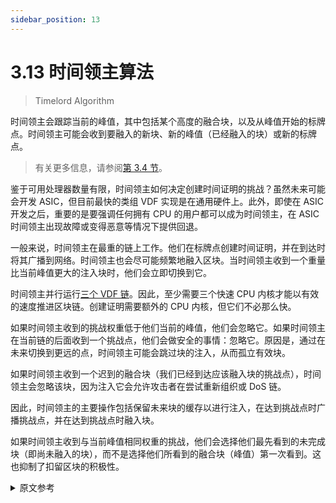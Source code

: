 ```yaml
---
sidebar_position: 13
---
```


# 3.13 时间领主算法

> Timelord Algorithm

时间领主会跟踪当前的峰值，其中包括某个高度的融合块，以及从峰值开始的标牌点。时间领主可能会收到要融入的新块、新的峰值（已经融入的块）或新的标牌点。

> 有关更多信息，请参阅[第 3.4 节](/docs/03consensus/challenges 'Section 3.4: Challenges')。

鉴于可用处理器数量有限，时间领主如何决定创建时间证明的挑战？虽然未来可能会开发 ASIC，但目前最快的类组 VDF 实现是在通用硬件上。此外，即使在 ASIC 开发之后，重要的是要强调任何拥有 CPU 的用户都可以成为时间领主，在 ASIC 时间领主出现故障或变得恶意等情况下提供回退。

一般来说，时间领主在最重的链上工作。他们在标牌点创建时间证明，并在到达时将其广播到网络。时间领主也会尽可能频繁地融入区块。当时间领主收到一个重量比当前峰值更大的注入块时，他们会立即切换到它。

时间领主并行运行[三个 VDF 链](/docs/03consensus/three_vdf_chains 'Section 3.8: Three VDF Chains')。因此，至少需要三个快速 CPU 内核才能以有效的速度推进区块链。创建证明需要额外的 CPU 内核，但它们不必那么快。

如果时间领主收到的挑战权重低于他们当前的峰值，他们会忽略它。如果时间领主在当前链的后面收到一个挑战点，他们会做安全的事情：忽略它。原因是，通过在未来切换到更远的点，时间领主可能会跳过块的注入，从而孤立有效块。

如果时间领主收到一个迟到的融合块（我们已经到达应该融入块的挑战点），时间领主会忽略该块，因为注入它会允许攻击者在尝试重新组织或 DoS 链。

因此，时间领主的主要操作包括保留未来块的缓存以进行注入，在达到挑战点时广播挑战点，并在达到挑战点时融入块。

如果时间领主收到与当前峰值相同权重的挑战，他们会选择他们最先看到的未完成块（即尚未融入的块），而不是选择他们所看到的融合块（峰值）第一次看到。这也抑制了扣留区块的积极性。

<details>
<summary>原文参考</summary>

A timelord keeps track of the current peak, which includes an infused block at a certain height, and signage points from the peak onward. A timelord might receive new blocks to infuse, new peaks (blocks which are already infused), or new signage points.

> For more info, see [Section 3.4](/docs/03consensus/challenges 'Section 3.4: Challenges').

How does a timelord decide which challenges to create proofs of time on, given a limited number of available processors? While ASICs are likely to develop in the future, at the moment the fastest classgroup VDF implementations are on general purpose hardware. Furthermore, even after the development of ASICs, it’s important to emphasize that any user with a CPU can be a timelord, to provide fallbacks in the case that the ASIC timelords go down, or becomes malicious, etc.

In general, timelords work on the heaviest chain. They create proofs of time at the signage points, and broadcast these to the network as they are reached. Timelords also infuse blocks as often as they can. When the timelord receives an infused block which has a greater weight than the current peak, they switch to it immediately.

Timelords also run the [three VDF chains](/docs/03consensus/three_vdf_chains 'Section 3.8: Three VDF Chains') in parallel. Therefore, at least three fast CPU cores are necessary to advance the blockchain at an efficient rate. Extra CPU cores will be necessary to create proofs, but they do not have to be as fast.

If the timelord receives a challenge with less weight than their current peak, they ignore it. If the timelord receives a challenge point later in the current chain, they do the safe thing: ignore it. The reason is that by switching to a point further in the future, the timelord might be skipping the infusion of blocks, and thus orphaning valid blocks.

If the timelord receives a block for infusion which is late (we have already reached the challenge point at which the block should have been infused), the timelord ignores the block, since infusing to it would allow attackers to instigate a withholding attack, in an attempt to re-org or DoS the chain.

Therefore, the main operation of the timelord involves keeping a cache of future blocks to infuse, broadcasting challenge points when they are reached, and infusing blocks when they reach their challenge points.

If the timelord receives a challenge with the same weight as the current peak, they choose the unfinished block which they saw first (that is, the block that has not been infused yet), as opposed to choosing the infused block (peak) which they saw first. This also disincentivizes the withholding of blocks.

</details>
